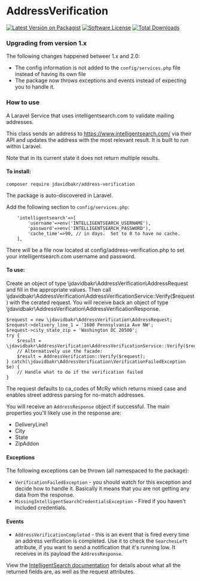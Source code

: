# AddressVerification

[![Latest Version on Packagist][ico-version]][link-packagist]
[![Software License][ico-license]](LICENSE.md)
[![Total Downloads][ico-downloads]][link-downloads]

### Upgrading from version 1.x

The following changes happened betweer 1.x and 2.0:

* The config information is not added to the `config/services.php` file instead of having its own file
* The package now throws exceptions and events instead of expecting you to handle it.

### How to use

A Laravel Service that uses intelligentsearch.com to validate mailing addresses.

This class sends an address to https://www.intelligentsearch.com/ via their API and updates the address with the most relevant result.  It is built to run within Laravel.

Note that in its current state it does not return multiple results.

#### To install:

```
composer require jdavidbakr/address-verification
```

The package is auto-discovered in Laravel.

Add the following section to `config/services.php`:

```
	'intelligentsearch'=>[
		'username'=>env('INTELLIGENTSEARCH_USERNAME'),
		'password'=>env('INTELLIGENTSEARCH_PASSWORD'),
        'cache_time'=>90, // in days.  Set to 0 to have no cache.
	],
```

There will be a file now located at config/address-verification.php to set your intelligentsearch.com username and password.

#### To use:

Create an object of type \jdavidbakr\AddressVerification\AddressRequest and fill in the appropriate values.  Then call \jdavidbakr\AddressVerification\AddressVerificationService::Verify($request) with the cerated request.  You will receive back an object of type \jdavidbakr\AddressVerification\AddressVerificationResponse.

```
$request = new \jdavidbakr\AddressVerification\AddressRequest;
$request->delivery_line_1 = '1600 Pennsylvania Ave NW';
$request->city_state_zip = 'Washington DC 20500';
try {
    $result = \jdavidbakr\AddressVerification\AddressVerificationService::Verify($request);
    // Alternatively use the facade:
    $result = AddressVerification::Verify($request);
} catch(\jdavidbakr\AddressVerification\VerificationFailedException $e) {
    // Handle what to do if the verification failed
}
```

The request defaults to ca_codes of McRy which returns mixed case and enables street address parsing for no-match addresses.

You will receive an `AddressResponse` object if successful. The main properties you'll likely use in the response are:

* DeliveryLine1
* City
* State
* ZipAddon

#### Exceptions

The following exceptions can be thrown (all namespaced to the package):

* `VerificationFailedException` - you should watch for this exception and decide how to handle it.  Basically it means that you are not getting any data from the response.
* `MissingIntelligentSearchCredentialsException` - Fired if you haven't included credentials.

#### Events

* `AddressVerificationCompleted` - this is an event that is fired every time an address verification is completed.  Use it to check the `SearchesLeft` attribute, if you want to send a notification that it's running low.  It receives in its payload the `AddressResponse`.

View the [IntelligentSearch documentation](https://www.intelligentsearch.com/CorrectAddressWS/Documentation/CorrectAddress%20WebServices.pdf) for details about what all the returned fields are, as well as the request attributes.

[ico-version]: https://img.shields.io/packagist/v/jdavidbakr/address-verification.svg?style=flat-square
[ico-license]: https://img.shields.io/badge/license-MIT-brightgreen.svg?style=flat-square
[ico-downloads]: https://img.shields.io/packagist/dt/jdavidbakr/address-verification.svg?style=flat-square

[link-packagist]: https://packagist.org/packages/jdavidbakr/address-verification
[link-downloads]: https://packagist.org/packages/jdavidbakr/address-verification
[link-author]: https://github.com/jdavidbakr
[link-contributors]: ../../contributors
